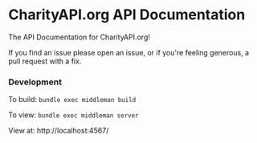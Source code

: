 # CharityAPI.org API Documentation

The API Documentation for CharityAPI.org!

If you find an issue please open an issue, or if you're feeling generous, a pull request with a fix.


### Development

To build:
`bundle exec middleman build`

To view:
`bundle exec middleman server`

View at: http://localhost:4567/
